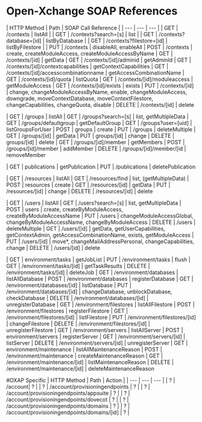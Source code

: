 # Open-Xchange SOAP References

| HTTP Method | Path | SOAP Call Reference |
| --- | --- | --- |
| GET | /contexts | listAll |
| GET | /contexts?search=[s] | list |
| GET | /contexts?database=[id] | listByDatabase |
| GET | /contexts?filestore=[id] | listByFilestore |
| PUT | /contexts | disableAll, enableAll
| POST | /contexts | create, createModuleAccess, createModuleAccessByName
| GET | /contexts/[id] | getData
| GET | /contexts/[id]/adminid | getAdminId
| GET | /contexts/[id]/contextcapabilities | getContextCapabilities
| GET | /contexts/[id]/accesscombinationname | getAccessCombinationName
| GET | /contexts/[id]/quota | listQuota
| GET | /contexts/[id]/moduleaccess | getModuleAccess
| GET | /contexts/[id]/exists | exists
| PUT | /contexts/[id] | change, changeModuleAccessByName, enable, changeModuleAccess, downgrade, moveContextDatabase, moveContextFilestore, changeCapabilities, changeQuota, disable
| DELETE | /contexts/[id] | delete

| GET | /groups | listAll
| GET | /groups?search=[s] | list, getMultipleData
| GET | /groups/defaultgroup | getDefaultGroup
| GET | /groups?user=[uid] | listGroupsForUser
| POST | groups | create
| PUT | /groups | deleteMultiple
| GET | /groups/[id] | getData
| PUT | groups/[id] | change
| DELETE | groups/[id] | delete
| GET | /groups/[id]/member | getMembers
| POST | /groups/[id]/member | addMember
| DELETE | /groups/[id]/member/[id | removeMember

| GET | publications | getPublication
| PUT | /publications | deletePublication

| GET | /resources | listAll
| GET | /resources/find | list, (getMultipleData)
| POST | resources | create
| GET | /resources/[id] | getData
| PUT | /resources/[id] | change
| DELETE | /resources/[id] | delete

| GET | /users | listAll
| GET | /users?search=[s] | list, getMultipleData
| POST | users | create, createByModuleAccess, createByModuleAccessName
| PUT | /users | changeModuleAccessGlobal, changeByModuleAccessName, changeByModuleAccess
| DELETE | /users | deleteMultiple
| GET | /users/[id] | getData, getUserCapabilities, getContextAdmin, getAccessCombinationName, exists, getModuleAccess
| PUT | /users/[id] | move*, changeMailAddressPersonal, changeCapabilities, change
| DELETE | /users/[id] | delete

| GET | environment/tasks | getJobList
| PUT | /environment/tasks | flush
| GET | /environment/tasks/[id] | getTaskResults
| DELETE | /environment/tasks/[id] | deleteJob
| GET | /environment/databases | listAllDatabase
| POST | /environment/databases | registerDatabase
| GET | /environment/databases/[id] | listDatabase
| PUT | /environment/databases/[id] | changeDatabase, unblockDatabase, checkDatabase
| DELETE | /environment/databases/[id] | unregisterDatabase
| GET | /environment/filestores | listAllFilestore
| POST | /environment/filestores | registerFilestore
| GET | /environment/filestores/[id] | listFilestore
| PUT | /environment/filestores/[id] | changeFilestore
| DELETE | /environment/filestores/[id] | unregisterFilestore
| GET | /environment/servers | listAllServer
| POST | environment/servers | registerServer
| GET | /environment/servers/[id] | listServer
| DELETE | /environment/servers/[id] | unregisterServer
| GET | environment/maintenance | listAllMaintenanceReason
| POST | /environment/maintenance | createMaintenanceReason
| GET | /environment/maintenance/[id] | listMaintenanceReason
| DELETE | /environment/maintenance/[id] | deleteMaintenanceReason

#OXAP Specific
| HTTP Method | Path | Action |
| --- | --- | --- |
| ? | /account| ? |
| ? | /account/provisioningendpoints | ? |
| ? | /account/provisioningendpoints/appsuite | ? |
| ? | /account/provisioningendpoints/dovecot | ? |
| ? | /account/provisioningendpoints/domains | ? |
| ? | /account/provisioningendpoints/domains/[id] | ? |